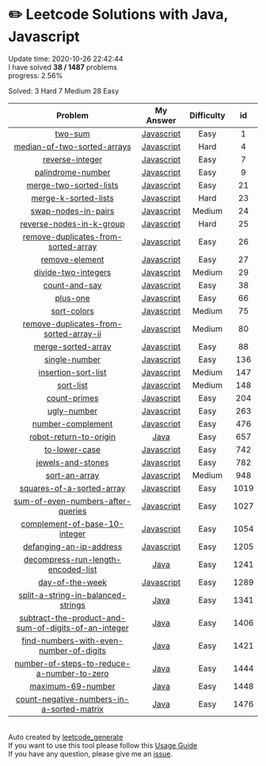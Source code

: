 # :pencil2: Leetcode Solutions with Java, Javascript 
Update time:  2020-10-26 22:42:44 <br>
I have solved **38   /   1487** problems <br>
progress: 2.56% <br>

Solved:
        3 Hard
        7 Medium
        28 Easy

| Problem | My Answer | Difficulty | id |
|:---:|:---:|:---:|:---:|
|[two-sum](https://leetcode.com/problems/two-sum)|[Javascript](https://github.com/bonfy/leetcode/blob/master/solutions/0001-two-sum/two-sum.js)|Easy|1|
|[median-of-two-sorted-arrays](https://leetcode.com/problems/median-of-two-sorted-arrays)|[Javascript](https://github.com/bonfy/leetcode/blob/master/solutions/0004-median-of-two-sorted-arrays/median-of-two-sorted-arrays.js)|Hard|4|
|[reverse-integer](https://leetcode.com/problems/reverse-integer)|[Javascript](https://github.com/bonfy/leetcode/blob/master/solutions/0007-reverse-integer/reverse-integer.js)|Easy|7|
|[palindrome-number](https://leetcode.com/problems/palindrome-number)|[Javascript](https://github.com/bonfy/leetcode/blob/master/solutions/0009-palindrome-number/palindrome-number.js)|Easy|9|
|[merge-two-sorted-lists](https://leetcode.com/problems/merge-two-sorted-lists)|[Javascript](https://github.com/bonfy/leetcode/blob/master/solutions/0021-merge-two-sorted-lists/merge-two-sorted-lists.js)|Easy|21|
|[merge-k-sorted-lists](https://leetcode.com/problems/merge-k-sorted-lists)|[Javascript](https://github.com/bonfy/leetcode/blob/master/solutions/0023-merge-k-sorted-lists/merge-k-sorted-lists.js)|Hard|23|
|[swap-nodes-in-pairs](https://leetcode.com/problems/swap-nodes-in-pairs)|[Javascript](https://github.com/bonfy/leetcode/blob/master/solutions/0024-swap-nodes-in-pairs/swap-nodes-in-pairs.js)|Medium|24|
|[reverse-nodes-in-k-group](https://leetcode.com/problems/reverse-nodes-in-k-group)|[Javascript](https://github.com/bonfy/leetcode/blob/master/solutions/0025-reverse-nodes-in-k-group/reverse-nodes-in-k-group.js)|Hard|25|
|[remove-duplicates-from-sorted-array](https://leetcode.com/problems/remove-duplicates-from-sorted-array)|[Javascript](https://github.com/bonfy/leetcode/blob/master/solutions/0026-remove-duplicates-from-sorted-array/remove-duplicates-from-sorted-array.js)|Easy|26|
|[remove-element](https://leetcode.com/problems/remove-element)|[Javascript](https://github.com/bonfy/leetcode/blob/master/solutions/0027-remove-element/remove-element.js)|Easy|27|
|[divide-two-integers](https://leetcode.com/problems/divide-two-integers)|[Javascript](https://github.com/bonfy/leetcode/blob/master/solutions/0029-divide-two-integers/divide-two-integers.js)|Medium|29|
|[count-and-say](https://leetcode.com/problems/count-and-say)|[Javascript](https://github.com/bonfy/leetcode/blob/master/solutions/0038-count-and-say/count-and-say.js)|Easy|38|
|[plus-one](https://leetcode.com/problems/plus-one)|[Javascript](https://github.com/bonfy/leetcode/blob/master/solutions/0066-plus-one/plus-one.js)|Easy|66|
|[sort-colors](https://leetcode.com/problems/sort-colors)|[Javascript](https://github.com/bonfy/leetcode/blob/master/solutions/0075-sort-colors/sort-colors.js)|Medium|75|
|[remove-duplicates-from-sorted-array-ii](https://leetcode.com/problems/remove-duplicates-from-sorted-array-ii)|[Javascript](https://github.com/bonfy/leetcode/blob/master/solutions/0080-remove-duplicates-from-sorted-array-ii/remove-duplicates-from-sorted-array-ii.js)|Medium|80|
|[merge-sorted-array](https://leetcode.com/problems/merge-sorted-array)|[Javascript](https://github.com/bonfy/leetcode/blob/master/solutions/0088-merge-sorted-array/merge-sorted-array.js)|Easy|88|
|[single-number](https://leetcode.com/problems/single-number)|[Javascript](https://github.com/bonfy/leetcode/blob/master/solutions/0136-single-number/single-number.js)|Easy|136|
|[insertion-sort-list](https://leetcode.com/problems/insertion-sort-list)|[Javascript](https://github.com/bonfy/leetcode/blob/master/solutions/0147-insertion-sort-list/insertion-sort-list.js)|Medium|147|
|[sort-list](https://leetcode.com/problems/sort-list)|[Javascript](https://github.com/bonfy/leetcode/blob/master/solutions/0148-sort-list/sort-list.js)|Medium|148|
|[count-primes](https://leetcode.com/problems/count-primes)|[Javascript](https://github.com/bonfy/leetcode/blob/master/solutions/0204-count-primes/count-primes.js)|Easy|204|
|[ugly-number](https://leetcode.com/problems/ugly-number)|[Javascript](https://github.com/bonfy/leetcode/blob/master/solutions/0263-ugly-number/ugly-number.js)|Easy|263|
|[number-complement](https://leetcode.com/problems/number-complement)|[Javascript](https://github.com/bonfy/leetcode/blob/master/solutions/0476-number-complement/number-complement.js)|Easy|476|
|[robot-return-to-origin](https://leetcode.com/problems/robot-return-to-origin)|[Java](https://github.com/bonfy/leetcode/blob/master/solutions/0657-robot-return-to-origin/robot-return-to-origin.java)|Easy|657|
|[to-lower-case](https://leetcode.com/problems/to-lower-case)|[Javascript](https://github.com/bonfy/leetcode/blob/master/solutions/0742-to-lower-case/to-lower-case.js)|Easy|742|
|[jewels-and-stones](https://leetcode.com/problems/jewels-and-stones)|[Javascript](https://github.com/bonfy/leetcode/blob/master/solutions/0782-jewels-and-stones/jewels-and-stones.js)|Easy|782|
|[sort-an-array](https://leetcode.com/problems/sort-an-array)|[Javascript](https://github.com/bonfy/leetcode/blob/master/solutions/0948-sort-an-array/sort-an-array.js)|Medium|948|
|[squares-of-a-sorted-array](https://leetcode.com/problems/squares-of-a-sorted-array)|[Javascript](https://github.com/bonfy/leetcode/blob/master/solutions/1019-squares-of-a-sorted-array/squares-of-a-sorted-array.js)|Easy|1019|
|[sum-of-even-numbers-after-queries](https://leetcode.com/problems/sum-of-even-numbers-after-queries)|[Javascript](https://github.com/bonfy/leetcode/blob/master/solutions/1027-sum-of-even-numbers-after-queries/sum-of-even-numbers-after-queries.js)|Easy|1027|
|[complement-of-base-10-integer](https://leetcode.com/problems/complement-of-base-10-integer)|[Javascript](https://github.com/bonfy/leetcode/blob/master/solutions/1054-complement-of-base-10-integer/complement-of-base-10-integer.js)|Easy|1054|
|[defanging-an-ip-address](https://leetcode.com/problems/defanging-an-ip-address)|[Javascript](https://github.com/bonfy/leetcode/blob/master/solutions/1205-defanging-an-ip-address/defanging-an-ip-address.js)|Easy|1205|
|[decompress-run-length-encoded-list](https://leetcode.com/problems/decompress-run-length-encoded-list)|[Java](https://github.com/bonfy/leetcode/blob/master/solutions/1241-decompress-run-length-encoded-list/decompress-run-length-encoded-list.java)|Easy|1241|
|[day-of-the-week](https://leetcode.com/problems/day-of-the-week)|[Javascript](https://github.com/bonfy/leetcode/blob/master/solutions/1289-day-of-the-week/day-of-the-week.js)|Easy|1289|
|[split-a-string-in-balanced-strings](https://leetcode.com/problems/split-a-string-in-balanced-strings)|[Java](https://github.com/bonfy/leetcode/blob/master/solutions/1341-split-a-string-in-balanced-strings/split-a-string-in-balanced-strings.java)|Easy|1341|
|[subtract-the-product-and-sum-of-digits-of-an-integer](https://leetcode.com/problems/subtract-the-product-and-sum-of-digits-of-an-integer)|[Java](https://github.com/bonfy/leetcode/blob/master/solutions/1406-subtract-the-product-and-sum-of-digits-of-an-integer/subtract-the-product-and-sum-of-digits-of-an-integer.java)|Easy|1406|
|[find-numbers-with-even-number-of-digits](https://leetcode.com/problems/find-numbers-with-even-number-of-digits)|[Java](https://github.com/bonfy/leetcode/blob/master/solutions/1421-find-numbers-with-even-number-of-digits/find-numbers-with-even-number-of-digits.java)|Easy|1421|
|[number-of-steps-to-reduce-a-number-to-zero](https://leetcode.com/problems/number-of-steps-to-reduce-a-number-to-zero)|[Java](https://github.com/bonfy/leetcode/blob/master/solutions/1444-number-of-steps-to-reduce-a-number-to-zero/number-of-steps-to-reduce-a-number-to-zero.java)|Easy|1444|
|[maximum-69-number](https://leetcode.com/problems/maximum-69-number)|[Java](https://github.com/bonfy/leetcode/blob/master/solutions/1448-maximum-69-number/maximum-69-number.java)|Easy|1448|
|[count-negative-numbers-in-a-sorted-matrix](https://leetcode.com/problems/count-negative-numbers-in-a-sorted-matrix)|[Java](https://github.com/bonfy/leetcode/blob/master/solutions/1476-count-negative-numbers-in-a-sorted-matrix/count-negative-numbers-in-a-sorted-matrix.java)|Easy|1476|
<br>Auto created by [leetcode_generate](https://github.com/bonfy/leetcode)<br>If you want to use this tool please follow this [Usage Guide](https://github.com/bonfy/leetcode/blob/master/README_leetcode_generate.md)<br>If you have any question, please give me an [issue](https://github.com/bonfy/leetcode/issues).